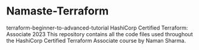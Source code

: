 # Namaste-Terraform
terraform-beginner-to-advanced-tutorial
HashiCorp Certified Terraform: Associate 2023
This repository contains all the code files used throughout the HashiCorp Certified Terraform Associate course by Naman Sharma.
